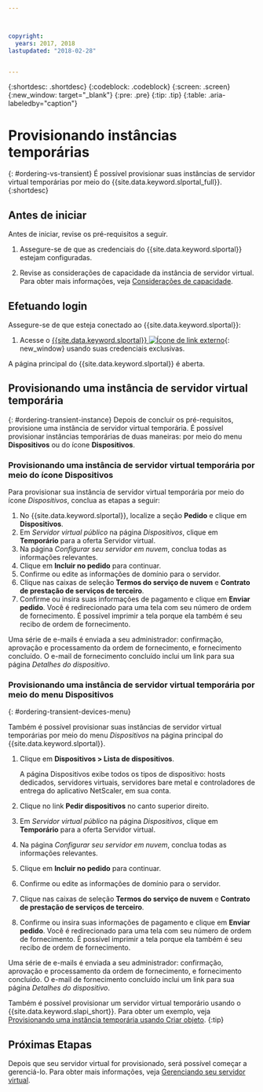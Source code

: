 ```yaml
---



copyright:
  years: 2017, 2018
lastupdated: "2018-02-28"


---
```


{:shortdesc: .shortdesc}
{:codeblock: .codeblock}
{:screen: .screen}
{:new_window: target="_blank"}
{:pre: .pre}
{:tip: .tip}
{:table: .aria-labeledby="caption"}

# Provisionando instâncias temporárias
{: #ordering-vs-transient}
É possível provisionar suas instâncias de servidor virtual temporárias por meio do {{site.data.keyword.slportal_full}}.
{:shortdesc}

## Antes de iniciar
Antes de iniciar, revise os pré-requisitos a seguir.

  1. Assegure-se de que as credenciais do {{site.data.keyword.slportal}} estejam configuradas.

  2. Revise as considerações de capacidade da instância de servidor virtual. Para obter mais informações, veja [Considerações de capacidade](ts_capacity_bp.html).

## Efetuando login
Assegure-se de que esteja conectado ao {{site.data.keyword.slportal}}:

  1. Acesse o [{{site.data.keyword.slportal}} ![Ícone de link externo](../icons/launch-glyph.svg "Ícone de link externo")](https://control.softlayer.com/){: new_window} usando suas credenciais exclusivas.

A página principal do {{site.data.keyword.slportal}} é aberta.

## Provisionando uma instância de servidor virtual temporária
{: #ordering-transient-instance}
Depois de concluir os pré-requisitos, provisione uma instância de servidor virtual temporária. É possível provisionar instâncias temporárias de duas maneiras: por meio do menu **Dispositivos** ou do ícone **Dispositivos**.

### Provisionando uma instância de servidor virtual temporária por meio do ícone Dispositivos
Para provisionar sua instância de servidor virtual temporária por meio do ícone *Dispositivos*, conclua as etapas a seguir:

1.  No {{site.data.keyword.slportal}}, localize a seção **Pedido** e clique em **Dispositivos**.
2.  Em *Servidor virtual público* na página *Dispositivos*, clique em **Temporário** para a oferta Servidor virtual.
3.  Na página *Configurar seu servidor em nuvem*, conclua todas as informações relevantes.
4.  Clique em **Incluir no pedido** para continuar.
5.  Confirme ou edite as informações de domínio para o servidor.
5.  Clique nas caixas de seleção **Termos do serviço de nuvem** e **Contrato de prestação de serviços de terceiro**.
6.  Confirme ou insira suas informações de pagamento e clique em **Enviar pedido**. Você é redirecionado para uma tela com seu número de ordem de fornecimento. É possível imprimir a tela porque ela também é seu recibo de ordem de fornecimento.

 Uma série de e-mails é enviada a seu administrador: confirmação, aprovação e processamento da ordem de fornecimento, e fornecimento concluído. O e-mail de fornecimento concluído inclui um link para sua página *Detalhes do dispositivo*.

### Provisionando uma instância de servidor virtual temporária por meio do menu Dispositivos
{: #ordering-transient-devices-menu}

Também é possível provisionar suas instâncias de servidor virtual temporárias por meio do menu *Dispositivos* na página principal do {{site.data.keyword.slportal}}.

1. Clique em **Dispositivos > Lista de dispositivos**.

   A página Dispositivos exibe todos os tipos de dispositivo: hosts dedicados, servidores virtuais, servidores bare metal e controladores de entrega do aplicativo NetScaler, em sua conta.
2. Clique no link **Pedir dispositivos** no canto superior direito.
3. Em *Servidor virtual público* na página *Dispositivos*, clique em **Temporário** para a oferta Servidor virtual.
4. Na página *Configurar seu servidor em nuvem*, conclua todas as informações relevantes.
5. Clique em **Incluir no pedido** para continuar.
6. Confirme ou edite as informações de domínio para o servidor.
7. Clique nas caixas de seleção **Termos do serviço de nuvem** e **Contrato de prestação de serviços de terceiro**.
8. Confirme ou insira suas informações de pagamento e clique em **Enviar pedido**. Você é redirecionado para uma tela com seu número de ordem de fornecimento. É possível imprimir a tela porque ela também é seu recibo de ordem de fornecimento.

Uma série de e-mails é enviada a seu administrador: confirmação, aprovação e processamento da ordem de fornecimento, e fornecimento concluído. O e-mail de fornecimento concluído inclui um link para sua página *Detalhes do dispositivo*.

Também é possível provisionar um servidor virtual temporário usando o {{site.data.keyword.slapi_short}}. Para obter um exemplo, veja [Provisionando uma instância temporária usando Criar objeto](../vsi/vsi_provision_api.html#api-rest-transient).
{:tip}

## Próximas Etapas
Depois que seu servidor virtual for provisionado, será possível começar a gerenciá-lo. Para obter mais informações, veja [Gerenciando seu servidor virtual](../vsi/vsi_managing.html).
